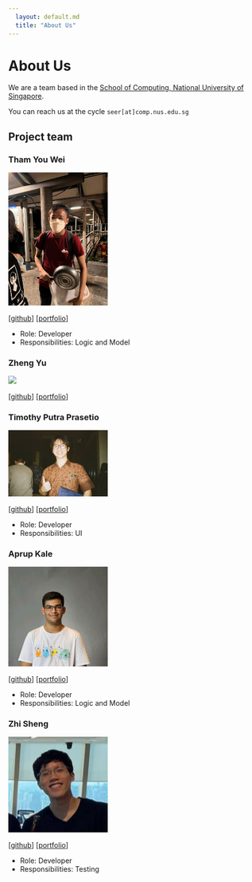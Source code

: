 ```yaml
---
  layout: default.md
  title: "About Us"
---
```


# About Us

We are a team based in the [School of Computing, National University of Singapore](http://www.comp.nus.edu.sg).

You can reach us at the cycle `seer[at]comp.nus.edu.sg`

## Project team


### Tham You Wei

<img src="images/tyouwei.png" width="200px">

[[github](https://github.com/tyouwei)]
[[portfolio](team/tyouwei.md)]

* Role: Developer
* Responsibilities: Logic and Model

### Zheng Yu

<img src="images/zhengyup.png" width="200px">

[[github](http://github.com/zhengyup)] [[portfolio](team/zhengyup.md)]

### Timothy Putra Prasetio

<img src="images/tim-pipi.png" width="200px">

[[github](https://github.com/tim-pipi)]
[[portfolio](team/tim-pipi.md)]

* Role: Developer
* Responsibilities: UI

### Aprup Kale

<img src="images/aprupkale.png" width="200px">

[[github](http://github.com/aprupkale)]
[[portfolio](team/aprupkale.md)]

* Role: Developer
* Responsibilities: Logic and Model

### Zhi Sheng

<img src="images/zsh-eng.png" width="200px">

[[github](https://github.com/zsh-eng)]
[[portfolio](team/zsh-eng.md)]

* Role: Developer
* Responsibilities: Testing
